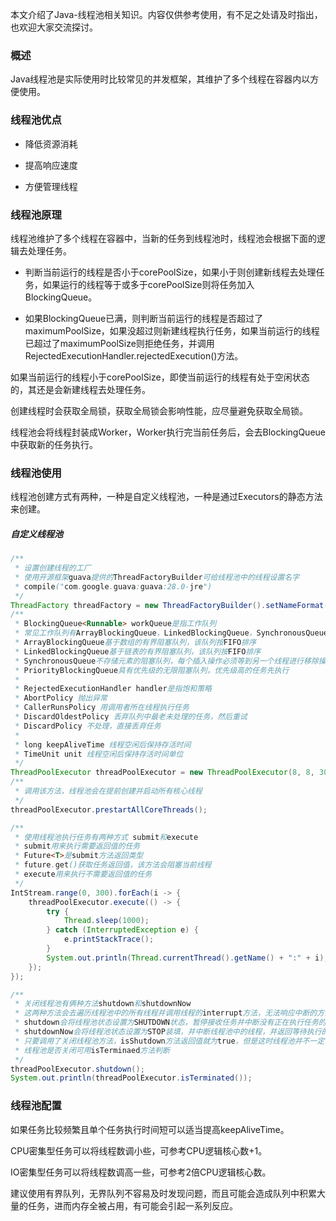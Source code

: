 本文介绍了Java-线程池相关知识。内容仅供参考使用，有不足之处请及时指出，也欢迎大家交流探讨。

### 概述

Java线程池是实际使用时比较常见的并发框架，其维护了多个线程在容器内以方便使用。

### 线程池优点

* 降低资源消耗

* 提高响应速度

* 方便管理线程

### 线程池原理

线程池维护了多个线程在容器中，当新的任务到线程池时，线程池会根据下面的逻辑去处理任务。

* 判断当前运行的线程是否小于corePoolSize，如果小于则创建新线程去处理任务，如果运行的线程等于或多于corePoolSize则将任务加入BlockingQueue。

* 如果BlockingQueue已满，则判断当前运行的线程是否超过了maximumPoolSize，如果没超过则新建线程执行任务，如果当前运行的线程已超过了maximumPoolSize则拒绝任务，并调用RejectedExecutionHandler.rejectedExecution()方法。

如果当前运行的线程小于corePoolSize，即使当前运行的线程有处于空闲状态的，其还是会新建线程去处理任务。

创建线程时会获取全局锁，获取全局锁会影响性能，应尽量避免获取全局锁。

线程池会将线程封装成Worker，Worker执行完当前任务后，会去BlockingQueue中获取新的任务执行。

### 线程池使用

线程池创建方式有两种，一种是自定义线程池，一种是通过Executors的静态方法来创建。

##### 自定义线程池

``` java
/**
 * 设置创建线程的工厂
 * 使用开源框架guava提供的ThreadFactoryBuilder可给线程池中的线程设置名字
 * compile("com.google.guava:guava:28.0-jre")
 */
ThreadFactory threadFactory = new ThreadFactoryBuilder().setNameFormat("demo-thread-%d").build();
/**
 * BlockingQueue<Runnable> workQueue是指工作队列
 * 常见工作队列有ArrayBlockingQueue，LinkedBlockingQueue，SynchronousQueue，PriorityBlockingQueue
 * ArrayBlockingQueue基于数组的有界阻塞队列，该队列按FIFO排序
 * LinkedBlockingQueue基于链表的有界阻塞队列，该队列按FIFO排序
 * SynchronousQueue不存储元素的阻塞队列，每个插入操作必须等到另一个线程进行移除操作
 * PriorityBlockingQueue具有优先级的无限阻塞队列，优先级高的任务先执行
 *
 * RejectedExecutionHandler handler是指饱和策略
 * AbortPolicy 抛出异常
 * CallerRunsPolicy 用调用者所在线程执行任务
 * DiscardOldestPolicy 丢弃队列中最老未处理的任务，然后重试
 * DiscardPolicy 不处理，直接丢弃任务
 *
 * long keepAliveTime 线程空闲后保持存活时间
 * TimeUnit unit 线程空闲后保持存活时间单位
 */
ThreadPoolExecutor threadPoolExecutor = new ThreadPoolExecutor(8, 8, 300, TimeUnit.SECONDS, new LinkedBlockingQueue<>(1024), threadFactory, new ThreadPoolExecutor.AbortPolicy());
/**
 * 调用该方法，线程池会在提前创建并启动所有核心线程
 */
threadPoolExecutor.prestartAllCoreThreads();

/**
 * 使用线程池执行任务有两种方式 submit和execute
 * submit用来执行需要返回值的任务
 * Future<T>是submit方法返回类型
 * future.get()获取任务返回值，该方法会阻塞当前线程
 * execute用来执行不需要返回值的任务
 */
IntStream.range(0, 300).forEach(i -> {
    threadPoolExecutor.execute(() -> {
        try {
            Thread.sleep(1000);
        } catch (InterruptedException e) {
            e.printStackTrace();
        }
        System.out.println(Thread.currentThread().getName() + ":" + i);
    });
});

/**
 * 关闭线程池有俩种方法shutdown和shutdownNow
 * 这两种方法会去遍历线程池中的所有线程并调用线程的interrupt方法，无法响应中断的方法将不会停止
 * shutdown会将线程池状态设置为SHUTDOWN状态，暂停接收任务并中断没有正在执行任务的线程
 * shutdownNow会将线程池状态设置为STOP装填，并中断线程池中的线程，并返回等待执行的任务列表
 * 只要调用了关闭线程池方法，isShutdown方法返回值就为true，但是这时线程池并不一定关闭
 * 线程池是否关闭可用isTerminaed方法判断
 */
threadPoolExecutor.shutdown();
System.out.println(threadPoolExecutor.isTerminated());
```

### 线程池配置

如果任务比较频繁且单个任务执行时间短可以适当提高keepAliveTime。

CPU密集型任务可以将线程数调小些，可参考CPU逻辑核心数+1。

IO密集型任务可以将线程数调高一些，可参考2倍CPU逻辑核心数。

建议使用有界队列，无界队列不容易及时发现问题，而且可能会造成队列中积累大量的任务，进而内存全被占用，有可能会引起一系列反应。